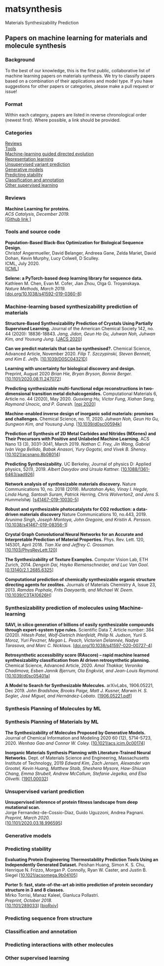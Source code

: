 # matsynthesis
Materials Synthesizability Prediction

## Papers on machine learning for materials and molecule synthesis

### Background


To the best of our knowledge, this is the first public, collaborative list of machine learning papers on materials synthesis. We try to classify papers based on a combination of their applications and model type. If you have suggestions for other papers or categories, please make a pull request or issue!

### Format

Within each category, papers are listed in reverse chronological order (newest first). Where possible, a link should be provided.

### Categories

[Reviews](#reviews)  
[Tools](#tools)  
[Machine-learning guided directed evolution](#machine-learning-guided-directed-evolution)  
[Representation learning](#representation-learning)  
[Unsupervised variant prediction](#unsupervised-variant-prediction)  
[Generative models](#generative-models)  
[Predicting stability](#predicting-stability)  
[Classification and annotation](#classification-and-annotation)  
[Other supervised learning](#other-supervised-learning)

### Reviews


**Machine Learning for proteins.**   
*ACS Catalysis, December 2019.*   
[[Github link ](https://github.com/yangkky/Machine-learning-for-proteins/blob/master/README.md)]  



### Tools and source code
**Population-Based Black-Box Optimization for Biological Sequence Design.**  
Christof Angermueller, David Belanger, Andreea Gane, Zelda Mariet, David Dohan, Kevin Murphy, Lucy Colwell, D Sculley.  
ICML, July 2020.  
[[ICML](https://proceedings.icml.cc/static/paper_files/icml/2020/6338-Paper.pdf)]

**Selene: a PyTorch-based deep learning library for sequence data.**  
Kathleen M. Chen, Evan M. Cofer, Jian Zhou, Olga G. Troyanskaya.  
*Nature Methods, March 2019.*  
[[doi.org/10.1038/s41592-019-0360-8](https://doi.org/10.1038/s41592-019-0360-8)]

### Machine-learning based synthesizability prediction of materials

**Structure-Based Synthesizability Prediction of Crystals Using Partially Supervised Learning.**
Journal of the American Chemical Society 142, no. 44 (2020): 18836-18843. 
*Jang, Jidon, Geun Ho Gu, Juhwan Noh, Juhwan Kim, and Yousung Jung.*
[[JACS 2020](https://pubs.acs.org/doi/abs/10.1021/jacs.0c07384)]

**Can we predict materials that can be synthesised?.**
Chemical Science, Advanced Article, November 2020.
*Filip T. Szczypinski, Steven Bennett, and Kim E. Jelfs.*
[[10.1039/D0SC04321D](https://pubs.rsc.org/en/content/articlepdf/2021/sc/d0sc04321d)]

**Learning with uncertainty for biological discovery and design.**  
Preprint, August 2020
*Brian Hie, Bryan Bryson, Bonnie Berger.* 
[[10.1101/2020.08.11.247072](https://doi.org/10.1101/2020.08.11.247072)]

**Predicting synthesizable multi-functional edge reconstructions in two-dimensional transition metal dichalcogenides.**
Computational Materials 6, Article no. 44 (2020), May 2020.
*Guoxiang Hu, Victor Fung, Xiahan Sang, Raymond Unocic, and P. Ganesh.*
[[npj 2020](https://www.nature.com/articles/s41524-020-0327-4.pdf)]

**Machine-enabled inverse design of inorganic solid materials: promises and challenges.**
Chemical Science, no. 11, 2020.
*Juhwan Noh, Geun Ho Gu, Sungwon Kim, and Yousung Jung.*
[[10.1039/d0sc00594k](https://pubs.rsc.org/en/content/articlepdf/2020/sc/d0sc00594k)]

**Prediction of Synthesis of 2D Metal Carbides and Nitrides (MXenes) and Their Precursors with Positive and Unlabeled Machine Learning.**
ACS Nano 13 (3), 3031-3041, March 2019.
*Nathan C. Frey, Jin Wang, Gabriel Iván Vega Bellido, Babak Anasori, Yury Gogotsi, and Vivek B. Shenoy.*
[[10.1021/acsnano.8b08014](https://pubs.acs.org/doi/full/10.1021/acsnano.8b08014)]

**Predicting Synthesizability.**
UC Berkeley, Journal of physics D: Applied physics, 52(1), 2019.
*Albert Davydov and Ursula Kattner.*
[[10.1088/1361-6463/aad926](https://escholarship.org/content/qt29n7w5bm/qt29n7w5bm.pdf?t=pjkg5u)]

**Network analysis of synthesizable materials discovery.**
Nature Communications 10, no. 2018 (2019).
*Muratahan Ayko, Vinay I. Hegde, Linda Hung, Santosh Suram, Patrick Herring, Chris Wolverton2, and Jens S. Hummelshøj.*
[[s41467-019-10030-5](https://www.nature.com/articles/s41467-019-10030-5.pdf)]

**Robust and synthesizable photocatalysts for CO2 reduction: a data-driven materials discovery**
Nature Communications 10, no.443, 2019.
*Arunima Singh, Joseph Montoya, John Gregoire, and Kristin A. Persson.*
[[10.1038/s41467-019-08356-1](https://www.nature.com/articles/s41467-019-08356-1.pdf)]

**Crystal Graph Convolutional Neural Networks for an Accurate and Interpretable Prediction of Material Properties.**
Phys. Rev. Lett. 120, 145301, April 2018.
*Tian Xie and Jeffrey C. Grossman.*
[[10.1103/PhysRevLett.120](https://journals.aps.org/prl/abstract/10.1103/PhysRevLett.120.145301)]

**The Synthesizability of Texture Examples.**
Computer Vision Lab,  ETH Zurich, 2014.
*Dengxin Dai, Hayko Riemenschneider, and Luc Van Gool.*
[[0.13140/2.1.2685.6325](https://openaccess.thecvf.com/content_cvpr_2014/papers/Dai_The_Synthesizability_of_2014_CVPR_paper.pdf)]

**Computational prediction of chemically synthesizable organic structure directing agents for zeolites.**
Journals of Materials Chemistry A, Issue 23, 2013.
*Ramdas Pophale, Frits Daeyaertb, and Michael W. Deem.*
[[10.1039/C3TA10626H](https://pubs.rsc.org/am/content/articlelanding/2013/ta/c3ta10626h/unauth#!divAbstract)]

### Synthesizability prediction of molecules using Machine-learning

**SAVI, in silico generation of billions of easily synthesizable compounds through expert-system type rules.**
Scientific Data 7, Article number: 384 (2020).
*Hitesh Patel, Wolf-Dietrich Ihlenfeldt, Philip N. Judson, Yurii S. Moroz, Yuri Pevzner, Megan L. Peach, Victorien Delannée, Nadya Tarasova, and Marc C. Nicklaus.*
[[doi.org/10.1038/s41597-020-00727-4](https://www.nature.com/articles/s41597-020-00727-4.pdf)]

**Retrosynthetic accessibility score (RAscore) – rapid machine learned synthesizability classification from AI driven retrosynthetic planning.**
Chemical Science, Advanced Article, 2020.
*Amol Thakkar, Veronika Chadimova, Esben Jannik Bjerrum, Ola Engkvist, and Jean-Louis Reymond.*
[[10.1039/d0sc05401a](https://pubs.rsc.org/en/content/articlepdf/2021/sc/d0sc05401a)]

**A Model to Search for Synthesizable Molecules.**
arXivLabs, 1906.05221, Dec 2019.
*John Bradshaw, Brooks Paige, Matt J. Kusner, Marwin H. S. Segler, José Miguel, and Hernández-Lobato.*
[[1906.05221.pdf](https://arxiv.org/pdf/1906.05221.pdf)]


### Synthesis Planning of Molecules by ML


### Synthesis Planning of Materials by ML

**The Synthesizability of Molecules Proposed by Generative Models.**
Journal of Chemical Information and Modeling 2020 60 (12), 5714-5723, 2020.
*Wenhao Gao and Connor W. Coley.*
[[10.1021/acs.jcim.0c00174](https://arxiv.org/pdf/2002.07007.pdf)]

**Inorganic Materials Synthesis Planning with Literature-Trained Neural Networks.**
Dept. of Materials Science and Engineering, Massachusetts Institute of Technology, 2019
*Edward Kim, Zach Jensen, Alexander van Grootel, Kevin Huang, Matthew Staib, Sheshera Mysore, Haw-Shiuan Chang, Emma Strubell, Andrew McCallum, Stefanie Jegelka, and Elsa Olivetti.*
[[1901.00032](https://arxiv.org/pdf/1901.00032.pdf)]


### Unsupervised variant prediction

**Unsupervised inference of protein fitness landscape from deep mutational scan.**  
Jorge Fernandez-de-Cossio-Diaz, Guido Uguzzoni, Andrea Pagnani.  
*Preprint, March 2020.*  
[[10.1101/2020.03.18.996595](https://doi.org/10.1101/2020.03.18.996595)]



### Generative models



### Predicting stability
**Evaluating Protein Engineering Thermostability Prediction Tools Using an Independently Generated Dataset.**
Peishan Huang, Simon K. S. Chu, Henrique N. Frizzo, Morgan P. Connolly, Ryan W. Caster, and Justin B. Siegel
[[10.1021/acsomega.9b04105](https://doi.org/10.1021/acsomega.9b04105)]






**Porter 5: fast, state-of-the-art ab initio prediction of protein secondary structure in 3 and 8 classes.**  
Mirko Torrisi, Manaz Kaleel, Gianluca Pollastri.  
*Preprint, October 2018.*  
[[10.1101/289033](https://doi.org/10.1101/289033)] [[bioRxiv](https://www.biorxiv.org/content/10.1101/289033v4)]



### Predicting sequence from structure




### Classification and annotation


### Predicting interactions with other molecules


### Other supervised learning
